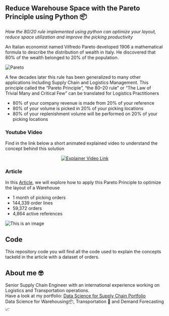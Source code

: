 ## Reduce Warehouse Space with the Pareto Principle using Python 📦
*How the 80/20 rule implemented using python can optimize your layout, reduce space utilization and improve the picking productivity*

An Italian economist named Vilfredo Pareto developed 1906 a mathematical formula to describe the distribution of wealth in Italy. He discovered that 80% of the wealth belonged to 20% of the population.

![Pareto](https://miro.medium.com/max/325/0*f_q2eTFSRsMvk-DZ.jpg)

A few decades later this rule has been generalized to many other applications including Supply Chain and Logistics Management.
This principle called the “Pareto Principle”, “the 80–20 rule” or “The Law of Trivial Many and Critical Few” can be translated for Logistics Practitioners
- 80% of your company revenue is made from 20% of your reference
- 80% of your volume is picked in 20% of your picking locations
- 80% of your replenishment volume will be performed on 20% of your picking locations

### Youtube Video
Find in the link below a short animated explained video to understand the concept behind this solution
<div align="center">
  <a    href="https://www.youtube.com/watch?v=BRjhhdWjPc4"><img src="https://github.com/samirsaci/pareto-warehouse-layout/blob/master/thumbnail.webp" alt="Explainer Video Link"></a>
</div>

### Article
In this [Article](https://towardsdatascience.com/reduce-warehouse-space-with-the-pareto-principle-using-python-e722a6babe0e), we will explore how to apply this Pareto Principle 
to optimize the layout of a Warehouse
- 1 month of picking orders
- 144,339 order lines
- 59,372 orders
- 4,864 active references

![This is an image](https://miro.medium.com/max/581/1*IflUKgeDKIjSiaOkdP1mnw.png)

## Code
This repository code you will find all the code used to explain the concepts tackeld in the article with a dataset of orders.

## About me 🤓
Senior Supply Chain Engineer with an international experience working on Logistics and Transportation operations. \
Have a look at my portfolio: [Data Science for Supply Chain Portfolio](https://samirsaci.com) \
Data Science for Warehousing📦, Transportation 🚚 and Demand Forecasting 📈 

